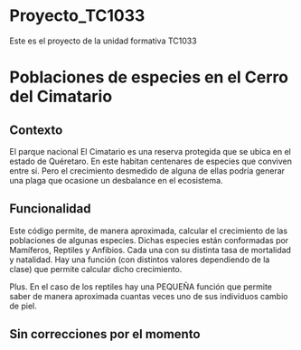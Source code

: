 # Proyecto_TC1033
Este es el proyecto de la unidad formativa TC1033


# Poblaciones de especies en el Cerro del Cimatario

## Contexto

El parque nacional El Cimatario es una reserva protegida que se ubica en el estado de Quéretaro. En este habitan centenares de especies que conviven entre sí. Pero el crecimiento desmedido de alguna de ellas podría generar una plaga que ocasione un desbalance en el ecosistema. 

## Funcionalidad

Este código permite, de manera aproximada, calcular el crecimiento de las poblaciones de algunas especies. Dichas especies están conformadas por Mamíferos, Reptiles y Anfibios. Cada una con su distinta tasa de mortalidad y natalidad. Hay una función (con distintos valores dependiendo de la clase) que permite calcular dicho crecimiento. 

Plus. En el caso de los reptiles hay una PEQUEÑA función que permite saber de manera aproximada cuantas veces uno de sus individuos cambio de piel. 

## Sin correcciones por el momento
